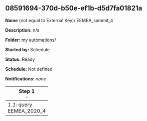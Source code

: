 ## 08591694-370d-b50e-ef1b-d5d7fa01821a

**Name** (not equal to External Key)**:** EEMEA_sammit_4

**Description:** n/a

**Folder:** my automations/

**Started by:** Schedule

**Status:** Ready

**Schedule:** Not defined

**Notifications:** _none_


| Step 1<br>_<small>-</small>_ |
| --- |
| _1.1: query_<br>EEMEA_2020_4 |
